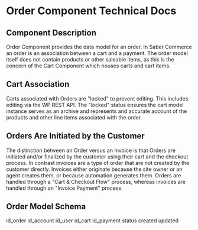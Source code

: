 # Order Component Technical Docs

## Component Description

Order Component provides the data model for an order. In Saber Commerce an order is an association between a cart and a payment. The order model itself does not contain products or other saleable items, as this is the concern of the Cart Component which houses carts and cart items.

## Cart Association

Carts associated with Orders are "locked" to prevent editing. This includes editing via the WP REST API. The "locked" status ensures the cart model instance serves as an archive and represents and accurate account of the products and other line items associated with the order.

## Orders Are Initiated by the Customer

The distinction between an Order versus an Invoice is that Orders are initiated and/or finalized by the customer using their cart and the checkout process. In contrast invoices are a type of order that are not created by the customer directly. Invoices either originate because the site owner or an agent creates them, or because automation generates them. Orders are handled through a "Cart & Checkout Flow" process, whereas invoices are handled through an "Invoice Payment" process.

## Order Model Schema 

id_order
id_account
id_user
id_cart
id_payment
status
created
updated
